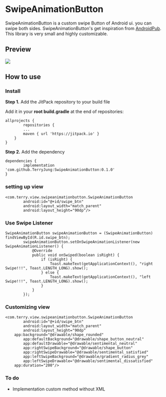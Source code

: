 # SwipeAnimationButton
SwipeAnimationButton is a custom swipe Button of Android ui. you can swipe both sides. SwipeAnimationButton's get inspiration from [AndroidPub](https://android.jlelse.eu/make-a-great-android-ux-how-to-make-a-swipe-button-eefbf060326d). This library is very small and highly customizable.

## Preview
![](https://github.com/TerryJung/SwipeAnimationButton/blob/master/preview.gif)


## How to use

### Install
**Step 1.** Add the JitPack repository to your build file

Add it in your **root build.gradle** at the end of repositories:
```
allprojects {
        repositories {
		...
		maven { url 'https://jitpack.io' }
	}
}
```
**Step 2.** Add the dependency
```
dependencies {
        implementation 'com.github.TerryJung:SwipeAnimationButton:0.1.0'
}
```

                   
### setting up view
```
<com.terry.view.swipeanimationbutton.SwipeAnimationButton
        android:id="@+id/swipe_btn"
        android:layout_width="match_parent"
        android:layout_height="90dp"/>
```

### Use Swipe Listener
```
SwipeAnimationButton swipeAnimationButton = (SwipeAnimationButton) findViewById(R.id.swipe_btn);
        swipeAnimationButton.setOnSwipeAnimationListener(new SwipeAnimationListener() {
            @Override
            public void onSwiped(boolean isRight) {
                if (isRight) {
                    Toast.makeText(getApplicationContext(), "right Swipe!!!", Toast.LENGTH_LONG).show();
                } else {
                    Toast.makeText(getApplicationContext(), "left Swipe!!!", Toast.LENGTH_LONG).show();
                }
            }
        });
```

### Customizing view
```
<com.terry.view.swipeanimationbutton.SwipeAnimationButton
        android:id="@+id/swipe_btn"
        android:layout_width="match_parent"
        android:layout_height="90dp"
	app:background="@drawable/shape_rounded"
        app:defaultBackground="@drawable/shape_button_neutral"
        app:defaultDrawable="@drawable/sentimental_neutral"
        app:rightSwipeBackground="@drawable/shape_button"
        app:rightSwipeDrawable="@drawable/sentimental_satisfied"
        app:leftSwipeBackground="@drawable/gradient_radius_grey"
        app:leftSwipeDrawable="@drawable/sentimental_dissatisfied"
	app:duration="200"/>
```

### To do
- Implementation custom method without XML
